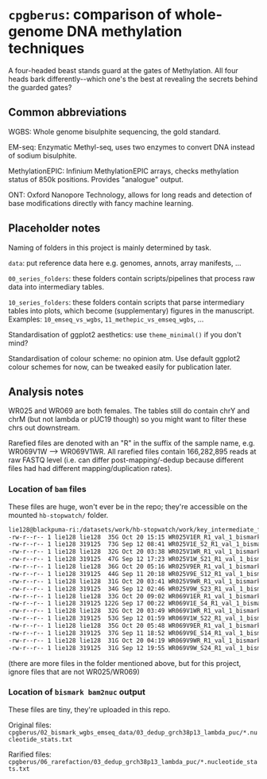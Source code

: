 # `cpgberus`: comparison of whole-genome DNA methylation techniques #

A four-headed beast stands guard at the gates of Methylation. All four heads bark differently--which one's the best at revealing the secrets behind the guarded gates?

## Common abbreviations ##

WGBS: Whole genome bisulphite sequencing, the gold standard.

EM-seq: Enzymatic Methyl-seq, uses two enzymes to convert DNA instead of sodium bisulphite.

MethylationEPIC: Infinium MethylationEPIC arrays, checks methylation status of 850k positions. Provides "analogue" output.

ONT: Oxford Nanopore Technology, allows for long reads and detection of base modifications directly with fancy machine learning.

## Placeholder notes ##

Naming of folders in this project is mainly determined by task.

`data`: put reference data here e.g. genomes, annots, array manifests, ...

`00_series_folders`: these folders contain scripts/pipelines that process raw data into intermediary tables.

`10_series_folders`: these folders contain scripts that parse intermediary tables into plots, which become (supplementary) figures in the manuscript.\
Examples: `10_emseq_vs_wgbs`, `11_methepic_vs_emseq_wgbs`, ...

Standardisation of ggplot2 aesthetics: use `theme_minimal()` if you don't mind?

Standardisation of colour scheme: no opinion atm. Use default ggplot2 colour schemes for now, can be tweaked easily for publication later.

## Analysis notes ##

WR025 and WR069 are both females. The tables still do contain chrY and chrM (but not lambda or pUC19 though) so you might want to filter these chrs out downstream.

Rarefied files are denoted with an "R" in the suffix of the sample name, e.g. WR069V1W --> WR069V1WR. All rarefied files contain 166,282,895 reads at raw FASTQ level (i.e. can differ post-mapping/-dedup because different files had had different mapping/duplication rates).

### Location of `bam` files ###

These files are huge, won't ever be in the repo; they're accessible on the mounted `hb-stopwatch/` folder.

```bash
lie128@blackpuma-ri:/datasets/work/hb-stopwatch/work/key_intermediate_files/human_tests/02_agrf_ramac.emseq_wgbs_methepic.varsamp/03_dedup_grch38p13_lambda_puc$ ls -l WR025* WR069*
-rw-r--r-- 1 lie128 lie128  35G Oct 20 15:15 WR025V1ER_R1_val_1_bismark_bt2_pe.deduplicated.bam
-rw-r--r-- 1 lie128 319125  73G Sep 12 08:41 WR025V1E_S2_R1_val_1_bismark_bt2_pe.deduplicated.bam
-rw-r--r-- 1 lie128 lie128  32G Oct 20 03:38 WR025V1WR_R1_val_1_bismark_bt2_pe.deduplicated.bam
-rw-r--r-- 1 lie128 319125  47G Sep 12 17:23 WR025V1W_S21_R1_val_1_bismark_bt2_pe.deduplicated.bam
-rw-r--r-- 1 lie128 lie128  36G Oct 20 05:16 WR025V9ER_R1_val_1_bismark_bt2_pe.deduplicated.bam
-rw-r--r-- 1 lie128 319125  44G Sep 11 20:18 WR025V9E_S12_R1_val_1_bismark_bt2_pe.deduplicated.bam
-rw-r--r-- 1 lie128 lie128  31G Oct 20 03:41 WR025V9WR_R1_val_1_bismark_bt2_pe.deduplicated.bam
-rw-r--r-- 1 lie128 319125  34G Sep 12 02:46 WR025V9W_S23_R1_val_1_bismark_bt2_pe.deduplicated.bam
-rw-r--r-- 1 lie128 lie128  33G Oct 20 09:02 WR069V1ER_R1_val_1_bismark_bt2_pe.deduplicated.bam
-rw-r--r-- 1 lie128 319125 122G Sep 17 00:22 WR069V1E_S4_R1_val_1_bismark_bt2_pe.deduplicated.bam
-rw-r--r-- 1 lie128 lie128  32G Oct 20 03:49 WR069V1WR_R1_val_1_bismark_bt2_pe.deduplicated.bam
-rw-r--r-- 1 lie128 319125  53G Sep 12 01:59 WR069V1W_S22_R1_val_1_bismark_bt2_pe.deduplicated.bam
-rw-r--r-- 1 lie128 lie128  35G Oct 20 05:48 WR069V9ER_R1_val_1_bismark_bt2_pe.deduplicated.bam
-rw-r--r-- 1 lie128 319125  37G Sep 11 18:52 WR069V9E_S14_R1_val_1_bismark_bt2_pe.deduplicated.bam
-rw-r--r-- 1 lie128 lie128  31G Oct 20 04:19 WR069V9WR_R1_val_1_bismark_bt2_pe.deduplicated.bam
-rw-r--r-- 1 lie128 319125  31G Sep 12 19:55 WR069V9W_S24_R1_val_1_bismark_bt2_pe.deduplicated.bam
```
(there are more files in the folder mentioned above, but for this project, ignore files that are not WR025/WR069)

### Location of `bismark bam2nuc` output ###

These files are tiny, they're uploaded in this repo.

Original files: `cpgberus/02_bismark_wgbs_emseq_data/03_dedup_grch38p13_lambda_puc/*.nucleotide_stats.txt`

Rarified files: `cpgberus/06_rarefaction/03_dedup_grch38p13_lambda_puc/*.nucleotide_stats.txt`
